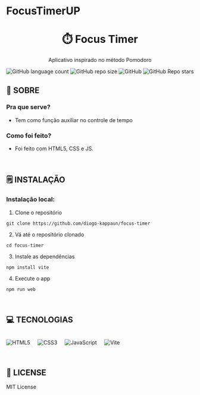 # FocusTimerUP

<div align='center'>
    <h1><b>⏱️ Focus Timer</b></h1>
    <p>Aplicativo inspirado no método Pomodoro</p>

<img alt="GitHub language count" src="https://img.shields.io/github/languages/count/diogo-kappaun/focus-timer?style=flat-square&label=Languages&labelColor=%23404040&color=%23BFBFBF">
<img alt="GitHub repo size" src="https://img.shields.io/github/repo-size/diogo-kappaun/focus-timer?style=flat-square&label=Size&labelColor=%23404040&color=%23BFBFBF">
<img alt="GitHub" src="https://img.shields.io/github/license/diogo-kappaun/focus-timer?style=flat-square&labelColor=%23404040&color=%23BFBFBF">
<img alt="GitHub Repo stars" src="https://img.shields.io/github/stars/diogo-kappaun/focus-timer?style=flat-square&label=Stars&labelColor=%23404040&color=%23BFBFBF">

</div>

## 💾 **SOBRE**
### Pra que serve?
- Tem como função auxiliar no controle de tempo

### Como foi feito?
- Foi feito com HTML5, CSS e JS.

<br />


## 🗒️ **INSTALAÇÃO**

### Instalação local:

1. Clone o repositório

```
git clone https://github.com/diogo-kappaun/focus-timer
```

2. Vá até o repositório clonado

```
cd focus-timer
```

3. Instale as dependências

```
npm install vite
```

4. Execute o app

```
npm run web
```

<br />


## 💻 **TECNOLOGIAS**

<div style="display: flex; gap: 20px;">

![HTML5](https://img.shields.io/badge/html5-%23E34F26.svg?style=for-the-badge&logo=html5&logoColor=white)

![CSS3](https://img.shields.io/badge/CSS3-1572B6?style=for-the-badge&logo=css3&logoColor=white)

![JavaScript](https://img.shields.io/badge/javascript-%23323330.svg?style=for-the-badge&logo=javascript&logoColor=%23F7DF1E)

![Vite](https://img.shields.io/badge/Vite-B73BFE?style=for-the-badge&logo=vite&logoColor=FFD62E)
</div>

<br />


## 📎 **LICENSE**

MIT License
